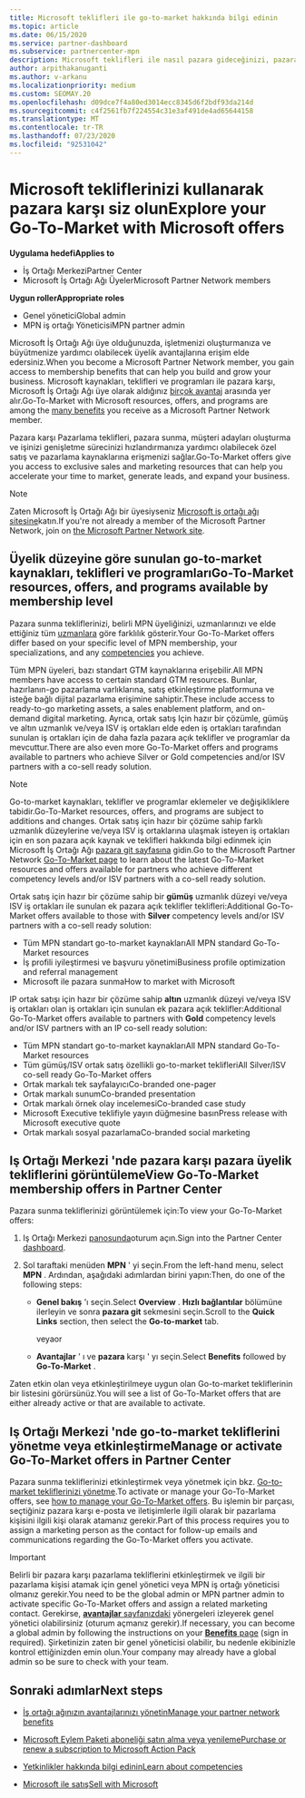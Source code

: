```yaml
---
title: Microsoft teklifleri ile go-to-market hakkında bilgi edinin
ms.topic: article
ms.date: 06/15/2020
ms.service: partner-dashboard
ms.subservice: partnercenter-mpn
description: Microsoft teklifleri ile nasıl pazara gideceğinizi, pazara ulaşma süresini hızlandırmaya, müşteri adayları oluşturmaya ve işletmenizi genişletmenize nasıl yardımcı olabileceğini öğrenin.
author: arpithakanuganti
ms.author: v-arkanu
ms.localizationpriority: medium
ms.custom: SEOMAY.20
ms.openlocfilehash: d09dce7f4a80ed3014ecc8345d6f2bdf93da214d
ms.sourcegitcommit: c4f2561fb7f224554c31e3af491de4ad65644158
ms.translationtype: MT
ms.contentlocale: tr-TR
ms.lasthandoff: 07/23/2020
ms.locfileid: "92531042"
---
```

# <a name="explore-your-go-to-market-with-microsoft-offers"></a><span data-ttu-id="6d23e-103">Microsoft tekliflerinizi kullanarak pazara karşı siz olun</span><span class="sxs-lookup"><span data-stu-id="6d23e-103">Explore your Go-To-Market with Microsoft offers</span></span>

<span data-ttu-id="6d23e-104">**Uygulama hedefi**</span><span class="sxs-lookup"><span data-stu-id="6d23e-104">**Applies to**</span></span>

- <span data-ttu-id="6d23e-105">İş Ortağı Merkezi</span><span class="sxs-lookup"><span data-stu-id="6d23e-105">Partner Center</span></span>
- <span data-ttu-id="6d23e-106">Microsoft İş Ortağı Ağı Üyeler</span><span class="sxs-lookup"><span data-stu-id="6d23e-106">Microsoft Partner Network members</span></span>

<span data-ttu-id="6d23e-107">**Uygun roller**</span><span class="sxs-lookup"><span data-stu-id="6d23e-107">**Appropriate roles**</span></span>

- <span data-ttu-id="6d23e-108">Genel yönetici</span><span class="sxs-lookup"><span data-stu-id="6d23e-108">Global admin</span></span>
- <span data-ttu-id="6d23e-109">MPN iş ortağı Yöneticisi</span><span class="sxs-lookup"><span data-stu-id="6d23e-109">MPN partner admin</span></span>

<span data-ttu-id="6d23e-110">Microsoft İş Ortağı Ağı üye olduğunuzda, işletmenizi oluşturmanıza ve büyütmenize yardımcı olabilecek üyelik avantajlarına erişim elde edersiniz.</span><span class="sxs-lookup"><span data-stu-id="6d23e-110">When you become a Microsoft Partner Network member, you gain access to membership benefits that can help you build and grow your business.</span></span> <span data-ttu-id="6d23e-111">Microsoft kaynakları, teklifleri ve programları ile pazara karşı, Microsoft İş Ortağı Ağı üye olarak aldığınız [birçok avantaj](https://partner.microsoft.com/manage-your-partner-network-benefits) arasında yer alır.</span><span class="sxs-lookup"><span data-stu-id="6d23e-111">Go-To-Market with Microsoft resources, offers, and programs are among the [many benefits](https://partner.microsoft.com/manage-your-partner-network-benefits) you receive as a Microsoft Partner Network member.</span></span>

<span data-ttu-id="6d23e-112">Pazara karşı Pazarlama teklifleri, pazara sunma, müşteri adayları oluşturma ve işinizi genişletme sürecinizi hızlandırmanıza yardımcı olabilecek özel satış ve pazarlama kaynaklarına erişmenizi sağlar.</span><span class="sxs-lookup"><span data-stu-id="6d23e-112">Go-To-Market offers give you access to exclusive sales and marketing resources that can help you accelerate your time to market, generate leads, and expand your business.</span></span>

>[!NOTE]
><span data-ttu-id="6d23e-113">Zaten Microsoft İş Ortağı Ağı bir üyesiyseniz [Microsoft iş ortağı ağı sitesine](https://partner.microsoft.com/membership)katın.</span><span class="sxs-lookup"><span data-stu-id="6d23e-113">If you're not already a member of the Microsoft Partner Network, join on [the Microsoft Partner Network site](https://partner.microsoft.com/membership).</span></span>

## <a name="go-to-market-resources-offers-and-programs-available-by-membership-level"></a><span data-ttu-id="6d23e-114">Üyelik düzeyine göre sunulan go-to-market kaynakları, teklifleri ve programları</span><span class="sxs-lookup"><span data-stu-id="6d23e-114">Go-To-Market resources, offers, and programs available by membership level</span></span>

<span data-ttu-id="6d23e-115">Pazara sunma tekliflerinizi, belirli MPN üyeliğinizi, uzmanlarınızı ve elde ettiğiniz tüm [uzmanlara](learn-about-competencies.md) göre farklılık gösterir.</span><span class="sxs-lookup"><span data-stu-id="6d23e-115">Your Go-To-Market offers differ based on your specific level of MPN membership, your specializations, and any [competencies](learn-about-competencies.md) you achieve.</span></span>

<span data-ttu-id="6d23e-116">Tüm MPN üyeleri, bazı standart GTM kaynaklarına erişebilir.</span><span class="sxs-lookup"><span data-stu-id="6d23e-116">All MPN members have access to certain standard GTM resources.</span></span> <span data-ttu-id="6d23e-117">Bunlar, hazırlanın-go pazarlama varlıklarına, satış etkinleştirme platformuna ve isteğe bağlı dijital pazarlama erişimine sahiptir.</span><span class="sxs-lookup"><span data-stu-id="6d23e-117">These include access to ready-to-go marketing assets, a sales enablement platform, and on-demand digital marketing.</span></span> <span data-ttu-id="6d23e-118">Ayrıca, ortak satış Için hazır bir çözümle, gümüş ve altın uzmanlık ve/veya ISV iş ortakları elde eden iş ortakları tarafından sunulan iş ortakları için de daha fazla pazara açık teklifler ve programlar da mevcuttur.</span><span class="sxs-lookup"><span data-stu-id="6d23e-118">There are also even more Go-To-Market offers and programs available to partners who achieve Silver or Gold competencies and/or ISV partners with a co-sell ready solution.</span></span>

>[!NOTE]
><span data-ttu-id="6d23e-119">Go-to-market kaynakları, teklifler ve programlar eklemeler ve değişikliklere tabidir.</span><span class="sxs-lookup"><span data-stu-id="6d23e-119">Go-To-Market resources, offers, and programs are subject to additions and changes.</span></span> <span data-ttu-id="6d23e-120">Ortak satış için hazır bir çözüme sahip farklı uzmanlık düzeylerine ve/veya ISV iş ortaklarına ulaşmak isteyen iş ortakları için en son pazara açık kaynak ve teklifleri hakkında bilgi edinmek için Microsoft İş Ortağı Ağı [pazara git sayfasına](https://partner.microsoft.com/membership/go-to-market) gidin.</span><span class="sxs-lookup"><span data-stu-id="6d23e-120">Go to the Microsoft Partner Network [Go-To-Market page](https://partner.microsoft.com/membership/go-to-market) to learn about the latest Go-To-Market resources and offers available for partners who achieve different competency levels and/or ISV partners with a co-sell ready solution.</span></span>

<span data-ttu-id="6d23e-121">Ortak satış için hazır bir çözüme sahip bir **gümüş** uzmanlık düzeyi ve/veya ISV iş ortakları ile sunulan ek pazara açık teklifler teklifleri:</span><span class="sxs-lookup"><span data-stu-id="6d23e-121">Additional Go-To-Market offers available to those with **Silver** competency levels and/or ISV partners with a co-sell ready solution:</span></span>

- <span data-ttu-id="6d23e-122">Tüm MPN standart go-to-market kaynakları</span><span class="sxs-lookup"><span data-stu-id="6d23e-122">All MPN standard Go-To-Market resources</span></span>
- <span data-ttu-id="6d23e-123">İş profili iyileştirmesi ve başvuru yönetimi</span><span class="sxs-lookup"><span data-stu-id="6d23e-123">Business profile optimization and referral management</span></span>
- <span data-ttu-id="6d23e-124">Microsoft ile pazara sunma</span><span class="sxs-lookup"><span data-stu-id="6d23e-124">How to market with Microsoft</span></span>

<span data-ttu-id="6d23e-125">IP ortak satışı için hazır bir çözüme sahip **altın** uzmanlık düzeyi ve/veya ISV iş ortakları olan iş ortakları için sunulan ek pazara açık teklifler:</span><span class="sxs-lookup"><span data-stu-id="6d23e-125">Additional Go-To-Market offers available to partners with **Gold** competency levels and/or ISV partners with an IP co-sell ready solution:</span></span>

- <span data-ttu-id="6d23e-126">Tüm MPN standart go-to-market kaynakları</span><span class="sxs-lookup"><span data-stu-id="6d23e-126">All MPN standard Go-To-Market resources</span></span>
- <span data-ttu-id="6d23e-127">Tüm gümüş/ISV ortak satış özellikli go-to-market teklifleri</span><span class="sxs-lookup"><span data-stu-id="6d23e-127">All Silver/ISV co-sell ready Go-To-Market offers</span></span>
- <span data-ttu-id="6d23e-128">Ortak markalı tek sayfalayıcı</span><span class="sxs-lookup"><span data-stu-id="6d23e-128">Co-branded one-pager</span></span>
- <span data-ttu-id="6d23e-129">Ortak markalı sunum</span><span class="sxs-lookup"><span data-stu-id="6d23e-129">Co-branded presentation</span></span>
- <span data-ttu-id="6d23e-130">Ortak markalı örnek olay incelemesi</span><span class="sxs-lookup"><span data-stu-id="6d23e-130">Co-branded case study</span></span>
- <span data-ttu-id="6d23e-131">Microsoft Executive teklifiyle yayın düğmesine basın</span><span class="sxs-lookup"><span data-stu-id="6d23e-131">Press release with Microsoft executive quote</span></span>
- <span data-ttu-id="6d23e-132">Ortak markalı sosyal pazarlama</span><span class="sxs-lookup"><span data-stu-id="6d23e-132">Co-branded social marketing</span></span>

## <a name="view-go-to-market-membership-offers-in-partner-center"></a><span data-ttu-id="6d23e-133">Iş Ortağı Merkezi 'nde pazara karşı pazara üyelik tekliflerini görüntüleme</span><span class="sxs-lookup"><span data-stu-id="6d23e-133">View Go-To-Market membership offers in Partner Center</span></span>

<span data-ttu-id="6d23e-134">Pazara sunma tekliflerinizi görüntülemek için:</span><span class="sxs-lookup"><span data-stu-id="6d23e-134">To view your Go-To-Market offers:</span></span>

1. <span data-ttu-id="6d23e-135">Iş Ortağı Merkezi [panosunda](https://partner.microsoft.com/dashboard)oturum açın.</span><span class="sxs-lookup"><span data-stu-id="6d23e-135">Sign into the Partner Center [dashboard](https://partner.microsoft.com/dashboard).</span></span>

2. <span data-ttu-id="6d23e-136">Sol taraftaki menüden **MPN** ' yi seçin.</span><span class="sxs-lookup"><span data-stu-id="6d23e-136">From the left-hand menu, select **MPN** .</span></span> <span data-ttu-id="6d23e-137">Ardından, aşağıdaki adımlardan birini yapın:</span><span class="sxs-lookup"><span data-stu-id="6d23e-137">Then, do one of the following steps:</span></span>

   - <span data-ttu-id="6d23e-138">**Genel bakış** 'ı seçin.</span><span class="sxs-lookup"><span data-stu-id="6d23e-138">Select **Overview** .</span></span> <span data-ttu-id="6d23e-139">**Hızlı bağlantılar** bölümüne ilerleyin ve sonra **pazara git** sekmesini seçin.</span><span class="sxs-lookup"><span data-stu-id="6d23e-139">Scroll to the **Quick Links** section, then select the **Go-to-market** tab.</span></span>

     <span data-ttu-id="6d23e-140">veya</span><span class="sxs-lookup"><span data-stu-id="6d23e-140">or</span></span>

   - <span data-ttu-id="6d23e-141">**Avantajlar** ' ı ve **pazara** karşı ' yı seçin.</span><span class="sxs-lookup"><span data-stu-id="6d23e-141">Select **Benefits** followed by **Go-To-Market** .</span></span>

<span data-ttu-id="6d23e-142">Zaten etkin olan veya etkinleştirilmeye uygun olan Go-to-market tekliflerinin bir listesini görürsünüz.</span><span class="sxs-lookup"><span data-stu-id="6d23e-142">You will see a list of Go-To-Market offers that are either already active or that are available to activate.</span></span>

## <a name="manage-or-activate-go-to-market-offers-in-partner-center"></a><span data-ttu-id="6d23e-143">Iş Ortağı Merkezi 'nde go-to-market tekliflerini yönetme veya etkinleştirme</span><span class="sxs-lookup"><span data-stu-id="6d23e-143">Manage or activate Go-To-Market offers in Partner Center</span></span>

<span data-ttu-id="6d23e-144">Pazara sunma tekliflerinizi etkinleştirmek veya yönetmek için bkz. [Go-to-market tekliflerinizi yönetme](manage-your-partner-network-benefits.md#manage-go-to-market-offers).</span><span class="sxs-lookup"><span data-stu-id="6d23e-144">To activate or manage your Go-To-Market offers, see [how to manage your Go-To-Market offers](manage-your-partner-network-benefits.md#manage-go-to-market-offers).</span></span> <span data-ttu-id="6d23e-145">Bu işlemin bir parçası, seçtiğiniz pazara karşı e-posta ve iletişimlerle ilgili olarak bir pazarlama kişisini ilgili kişi olarak atamanız gerekir.</span><span class="sxs-lookup"><span data-stu-id="6d23e-145">Part of this process requires you to assign a marketing person as the contact for follow-up emails and communications regarding the Go-To-Market offers you activate.</span></span>

>[!IMPORTANT]
><span data-ttu-id="6d23e-146">Belirli bir pazara karşı pazarlama tekliflerini etkinleştirmek ve ilgili bir pazarlama kişisi atamak için genel yönetici veya MPN iş ortağı yöneticisi olmanız gerekir.</span><span class="sxs-lookup"><span data-stu-id="6d23e-146">You need to be the global admin or MPN partner admin to activate specific Go-To-Market offers and assign a related marketing contact.</span></span> <span data-ttu-id="6d23e-147">Gerekirse, [ **avantajlar** sayfanızdaki](https://partnercenter.microsoft.com/pcv/partnership/benefits) yönergeleri izleyerek genel yönetici olabilirsiniz (oturum açmanız gerekir).</span><span class="sxs-lookup"><span data-stu-id="6d23e-147">If necessary, you can become a global admin by following the instructions on your [**Benefits** page](https://partnercenter.microsoft.com/pcv/partnership/benefits) (sign in required).</span></span> <span data-ttu-id="6d23e-148">Şirketinizin zaten bir genel yöneticisi olabilir, bu nedenle ekibinizle kontrol ettiğinizden emin olun.</span><span class="sxs-lookup"><span data-stu-id="6d23e-148">Your company may already have a global admin so be sure to check with your team.</span></span>

## <a name="next-steps"></a><span data-ttu-id="6d23e-149">Sonraki adımlar</span><span class="sxs-lookup"><span data-stu-id="6d23e-149">Next steps</span></span>

- [<span data-ttu-id="6d23e-150">İş ortağı ağınızın avantajlarınızı yönetin</span><span class="sxs-lookup"><span data-stu-id="6d23e-150">Manage your partner network benefits</span></span>](manage-your-partner-network-benefits.md)

- [<span data-ttu-id="6d23e-151">Microsoft Eylem Paketi aboneliği satın alma veya yenileme</span><span class="sxs-lookup"><span data-stu-id="6d23e-151">Purchase or renew a subscription to Microsoft Action Pack</span></span>](mpn-get-action-pack.md)

- [<span data-ttu-id="6d23e-152">Yetkinlikler hakkında bilgi edinin</span><span class="sxs-lookup"><span data-stu-id="6d23e-152">Learn about competencies</span></span>](learn-about-competencies.md)

- [<span data-ttu-id="6d23e-153">Microsoft ile satış</span><span class="sxs-lookup"><span data-stu-id="6d23e-153">Sell with Microsoft</span></span>](https://partner.microsoft.com/membership/sell-with-microsoft)
